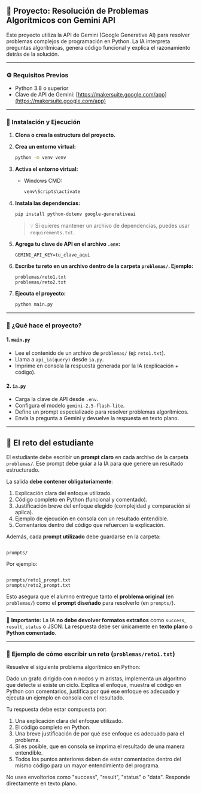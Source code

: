 
## 🧠 Proyecto: Resolución de Problemas Algorítmicos con Gemini API

Este proyecto utiliza la API de Gemini (Google Generative AI) para resolver problemas complejos de programación en Python.
La IA interpreta preguntas algorítmicas, genera código funcional y explica el razonamiento detrás de la solución.

---

### ⚙️ Requisitos Previos

* Python 3.8 o superior
* Clave de API de Gemini: [https://makersuite.google.com/app](https://makersuite.google.com/app)

---

### 🧪 Instalación y Ejecución

1. **Clona o crea la estructura del proyecto.**

2. **Crea un entorno virtual:**

   ```bash
   python -m venv venv
   ```

3. **Activa el entorno virtual:**

   * Windows CMD:

     ```bash
     venv\Scripts\activate
     ```

4. **Instala las dependencias:**

   ```bash
   pip install python-dotenv google-generativeai
   ```

   > 💡 Si quieres mantener un archivo de dependencias, puedes usar `requirements.txt`.

5. **Agrega tu clave de API en el archivo `.env`:**

   ```
   GEMINI_API_KEY=tu_clave_aqui
   ```

6. **Escribe tu reto en un archivo dentro de la carpeta `problemas/`. Ejemplo:**

   ```
   problemas/reto1.txt
   problemas/reto2.txt
   ```

7. **Ejecuta el proyecto:**

   ```bash
   python main.py
   ```

---

### 🧩 ¿Qué hace el proyecto?

#### 1. `main.py`

* Lee el contenido de un archivo de `problemas/` (ej: `reto1.txt`).
* Llama a `api_ia(query)` desde `ia.py`.
* Imprime en consola la respuesta generada por la IA (explicación + código).

#### 2. `ia.py`

* Carga la clave de API desde `.env`.
* Configura el modelo `gemini-2.5-flash-lite`.
* Define un prompt especializado para resolver problemas algorítmicos.
* Envía la pregunta a Gemini y devuelve la respuesta en texto plano.

---

## 📌 El reto del estudiante

El estudiante debe escribir un **prompt claro** en cada archivo de la carpeta `problemas/`.
Ese prompt debe guiar a la IA para que genere un resultado estructurado.

La salida **debe contener obligatoriamente**:

1. Explicación clara del enfoque utilizado.
2. Código completo en Python (funcional y comentado).
3. Justificación breve del enfoque elegido (complejidad y comparación si aplica).
4. Ejemplo de ejecución en consola con un resultado entendible.
5. Comentarios dentro del código que refuercen la explicación.

Además, cada **prompt utilizado** debe guardarse en la carpeta:

```

prompts/

```

Por ejemplo:

```

prompts/reto1_prompt.txt
prompts/reto2_prompt.txt

```

Esto asegura que el alumno entregue tanto el **problema original** (en `problemas/`) como el **prompt diseñado** para resolverlo (en `prompts/`).

---

📌 **Importante:**
La IA **no debe devolver formatos extraños** como `success`, `result`, `status` o JSON.
La respuesta debe ser únicamente en **texto plano** o **Python comentado**.

---

### 📝 Ejemplo de cómo escribir un reto (`problemas/reto1.txt`)

Resuelve el siguiente problema algorítmico en Python:

Dado un grafo dirigido con n nodos y m aristas, implementa un algoritmo que detecte si existe un ciclo. Explica el enfoque, muestra el código en Python con comentarios, justifica por qué ese enfoque es adecuado y ejecuta un ejemplo en consola con el resultado.

Tu respuesta debe estar compuesta por:
1. Una explicación clara del enfoque utilizado.
2. El código completo en Python.
3. Una breve justificación de por qué ese enfoque es adecuado para el problema.
4. Si es posible, que en consola se imprima el resultado de una manera entendible.
5. Todos los puntos anteriores deben de estar comentados dentro del mismo código para un mayor entendimiento del programa.

No uses envoltorios como "success", "result", "status" o "data". Responde directamente en texto plano.